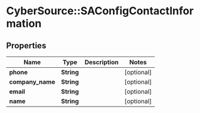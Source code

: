 # CyberSource::SAConfigContactInformation

## Properties
Name | Type | Description | Notes
------------ | ------------- | ------------- | -------------
**phone** | **String** |  | [optional] 
**company_name** | **String** |  | [optional] 
**email** | **String** |  | [optional] 
**name** | **String** |  | [optional] 


